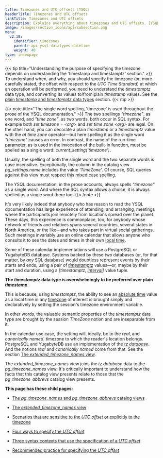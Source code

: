 ```yaml
---
title: Timezones and UTC offsets [YSQL]
headerTitle: Timezones and UTC offsets
linkTitle: Timezones and UTC offsets
description: Explains everything about timezones and UTC offsets. [YSQL]
image: /images/section_icons/api/subsection.png
menu:
  v2.18:
    identifier: timezones
    parent: api-ysql-datatypes-datetime
    weight: 40
type: indexpage
---
```


{{< tip title="Understanding the purpose of specifying the timezone depends on understanding the 'timestamp and timestamptz' section." >}}
To understand when, and why, you should specify the timezone (or, more carefully stated, the offset with respect to the _UTC Time Standard_) at which an operation will be performed, you need to understand the _timestamptz_ data type, and converting its values to/from plain _timestamp_ values. See the [plain _timestamp_ and _timestamptz_ data types](../date-time-data-types-semantics/type-timestamp/) section.
{{< /tip >}}

{{< note title="The single word spelling, 'timezone' is used throughout the prose of the YSQL documentation." >}}
The two spellings _"timezone"_, as one word, and _"time zone"_, as two words, both occur in SQL syntax. For example both _set timezone = \<arg\>_  and _set time zone \<arg\>_ are legal. On the other hand, you can decorate a plain _timestamp_ or a _timestamptz_ value with the _at time zone_ operator—but here spelling it as the single word _"timezone"_ causes an error. In contrast, the name of the run-time parameter, as is used in the invocation of the built-in function, must be spelled as a single word: _current_setting('timezone')_.

Usually, the spelling of both the single word and the two separate words is case insensitive. Exceptionally, the column in the catalog view _pg_settings.name_ includes the value _'TimeZone'_. Of course, SQL queries against this view must respect this mixed case spelling.

The YSQL documentation, in the prose accounts, always spells _"timezone"_ as a single word. And where the SQL syntax allows a choice, it is always spelled as a single word there too.
{{< /note >}}

It's very likely indeed that anybody who has reason to read the YSQL documentation has large experience of attending, and arranging, meetings where the participants join remotely from locations spread over the planet. These days, this experience is commonplace, too, for anybody whose network of friends and relatives spans several countries, several states in North America, or the like—and who takes part in virtual social gatherings. Such meetings invariably use an online calendar that allows anyone who consults it to see the dates and times in their own [local time](../conceptual-background/#wall-clock-time-and-local-time).

Some of these calendar implementations will use a PostgreSQL or YugabyteDB database. Systems backed by these two databases (or, for that matter, by _any_ SQL database) would doubtless represent events by their starts and ends, using a pair of  [_timestamptz_](../date-time-data-types-semantics/type-timestamp/) values—or, maybe by their start and duration, using a _[timestamptz_, _[interval](../date-time-data-types-semantics/type-interval/)]_ value tuple.

**The _timestamptz_ data type is overwhelmingly to be preferred over plain _timestamp_**.

This is because, using _timestamptz_, the ability to see an [absolute time](../conceptual-background/#absolute-time-and-the-utc-time-standard) value as a local time in any [timezone](../conceptual-background/#timezones-and-the-offset-from-the-utc-time-standard) of interest is brought simply and declaratively by setting the session's timezone environment variable.

In other words, the valuable semantic properties of the _timestamptz_ data type are brought by the session _TimeZone_ notion and are inseparable from it.

In the calendar use case, the setting will, ideally, be to  the _real_, and _canonically named_, timezone to which the reader's location belongs. PostgreSQL and YugabyteDB use an implementation of the _[tz&nbsp;database](https://en.wikipedia.org/wiki/Tz_database)_. And the notions _real_ and _canonically named_ come from that. See the section [The _extended_timezone_names_ view](./extended-timezone-names/).

The _extended_timezone_names_ view joins the _tz&nbsp;database_ data to the _pg_timezone_names_ view. It's critically important to understand how the facts that this catalog view presents relate to those that the _pg_timezone_abbrevs_ catalog view presents.

**This page has these child pages:**

- [The _pg_timezone_names_ and _pg_timezone_abbrevs_ catalog views](./catalog-views/)

- [The _extended_timezone_names_ view](./extended-timezone-names/)

- [Scenarios that are sensitive to the _UTC offset_ or explicitly to the timezone](./timezone-sensitive-operations/)

- [Four ways to specify the _UTC offset_](./ways-to-spec-offset/)

- [Three syntax contexts that use the specification of a _UTC offset_](./syntax-contexts-to-spec-offset/)

- [Recommended practice for specifying the _UTC offset_](./recommendation/)
